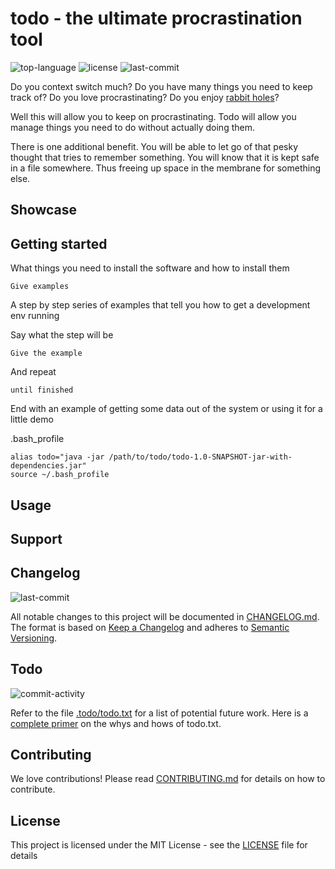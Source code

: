# todo - the ultimate procrastination tool
![top-language](https://img.shields.io/github/languages/top/avanderw/todo)
![license](https://img.shields.io/github/license/avanderw/todo)
![last-commit](http://img.shields.io/github/last-commit/avanderw/todo/develop)

Do you context switch much?
Do you have many things you need to keep track of?
Do you love procrastinating?
Do you enjoy [rabbit holes](https://news.ycombinator.com/item?id=12778836)?

Well this will allow you to keep on procrastinating.
Todo will allow you manage things you need to do without actually doing them.

There is one additional benefit.
You will be able to let go of that pesky thought that tries to remember something.
You will know that it is kept safe in a file somewhere.
Thus freeing up space in the membrane for something else.

## Showcase

## Getting started
What things you need to install the software and how to install them

```
Give examples
```

A step by step series of examples that tell you how to get a development env running

Say what the step will be
```
Give the example
```

And repeat
```
until finished
```

End with an example of getting some data out of the system or using it for a little demo

.bash_profile

```
alias todo="java -jar /path/to/todo/todo-1.0-SNAPSHOT-jar-with-dependencies.jar"
source ~/.bash_profile
```

## Usage

## Support

## Changelog
![last-commit](https://img.shields.io/github/last-commit/avanderw/todo)
 
All notable changes to this project will be documented in [CHANGELOG.md](CHANGELOG.md). 
The format is based on [Keep a Changelog](https://keepachangelog.com/en/1.0.0/) 
and adheres to [Semantic Versioning](https://semver.org/spec/v2.0.0.html). 

## Todo
![commit-activity](https://img.shields.io/github/commit-activity/y/avanderw/todo)

Refer to the file [.todo/todo.txt](.todo/todo.txt) for a list of potential future work.
Here is a [complete primer](https://github.com/todotxt/todo.txt) on the whys and hows of todo.txt.

## Contributing 
We love contributions! Please read [CONTRIBUTING.md](CONTRIBUTING.md) for details on how to contribute.

## License 
This project is licensed under the MIT License - see the [LICENSE](LICENSE) file for details
